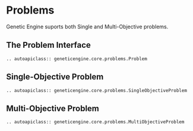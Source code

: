 # Problems

Genetic Engine suports both Single and Multi-Objective problems.


## The Problem Interface

```{eval-rst}
.. autoapiclass:: geneticengine.core.problems.Problem
```

## Single-Objective Problem

```{eval-rst}
.. autoapiclass:: geneticengine.core.problems.SingleObjectiveProblem
```


## Multi-Objective Problem

```{eval-rst}
.. autoapiclass:: geneticengine.core.problems.MultiObjectiveProblem
```
